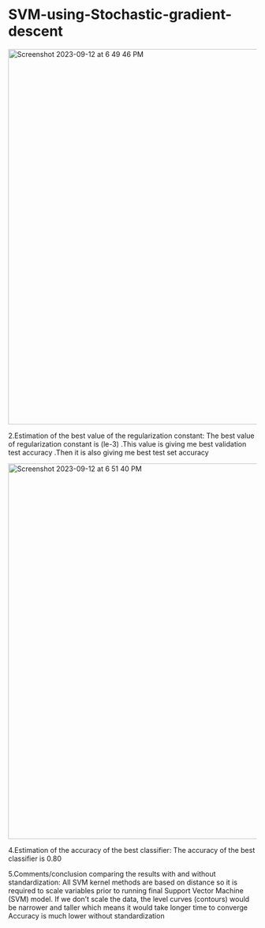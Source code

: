 # SVM-using-Stochastic-gradient-descent

<img width="760" alt="Screenshot 2023-09-12 at 6 49 46 PM" src="https://github.com/keerthanamg/SVM-using-Stochastic-gradient-descent/assets/88154987/554b26a3-ef64-4f02-8a02-393917385d26">

2.Estimation of the best value of the regularization constant:
The best value of regularization constant is (le-3) .This value is giving me best validation test accuracy .Then it is also giving me best test set accuracy

<img width="760" alt="Screenshot 2023-09-12 at 6 51 40 PM" src="https://github.com/keerthanamg/SVM-using-Stochastic-gradient-descent/assets/88154987/a33193a1-3c9a-4e58-a2a9-80a48ad03a86">

4.Estimation of the accuracy of the best classifier:
The accuracy of the best classifier is 0.80

5.Comments/conclusion comparing the results with and without standardization:
All SVM kernel methods are based on distance so it is required to scale variables prior to running final Support Vector Machine (SVM) model.
If we don’t scale the data, the level curves (contours) would be narrower and taller which means it would take longer time to converge Accuracy is much lower without standardization

